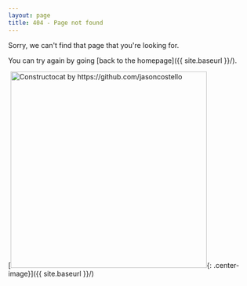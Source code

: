 ```yaml
---
layout: page
title: 404 - Page not found
---
```


Sorry, we can't find that page that you're looking for.

You can try again by going [back to the homepage]({{ site.baseurl }}/).

[<img src="{{ site.baseurl }}/assets/404.jpg" alt="Constructocat by https://github.com/jasoncostello" style="width: 400px;"/>{: .center-image}]({{ site.baseurl }}/)
